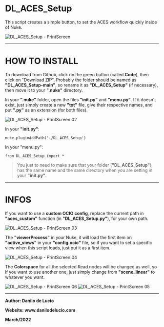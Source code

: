 # DL_ACES_Setup
This script creates a simple button, to set the ACES workflow quickly inside of Nuke.

![DL_ACES_Setup - PrintScreen](https://user-images.githubusercontent.com/47226196/157560621-d8cf5847-0861-4c51-9917-41977364390b.png)


--------------------------------------------------------------------------------------------------------
# HOW TO INSTALL
 To download from Github, click on the green button (called <strong>Code</strong>), then click on "Download ZIP".
Probably the folder should be named as <strong>"DL_ACES_Setup-main"</strong>, so rename it as <strong>"DL_ACES_Setup"</strong> (if necessary), 
then move it to your <strong>".nuke"</strong> directory.

 In your <strong>".nuke"</strong> folder, open the files <strong>"init.py"</strong> and <strong>"menu.py"</strong>. If it doesn't exist, just simply create a new
<strong>"txt"</strong> file, give their respective names, and put <strong>".py"</strong> as an extension (for both files).

![DL_ACES_Setup - PrintScreen 02](https://user-images.githubusercontent.com/47226196/157562990-1ddab487-6b62-44c0-877a-746a8162661b.png)

 In your <strong>"init.py"</strong>:
<p><code>nuke.pluginAddPath('./DL_ACES_Setup')</code>

 In your </strong>"menu.py"</strong>:
<p><code>from DL_ACES_Setup import *</code>
<blockquote>
 You just to need to make sure that your folder (<strong>"DL_ACES_Setup"</strong>), has the same name and the same 
directory when you are setting in your <strong>"init.py"</strong>.
</blockquote>

--------------------------------------------------------------------------------------------------------
# INFOS
 <p>If you want to use a <strong>custom OCIO config</strong>, replace the current path in <strong>"aces_custom"</strong> function 
(in <strong>"DL_ACES_Setup.py"</strong>), for your own path.
 
 ![DL_ACES_Setup - PrintScreen 03](https://user-images.githubusercontent.com/47226196/157563287-34e2c98b-3e71-4d64-ad4b-47071bcc5ae5.png)

 The <strong>"viewerProcess"</strong> in your Nuke, it will load the first item on <strong>"active_views"</strong> in your
 <strong>"config.ocio"</strong> file, so if you want to set a specific view when this script loads, just put it as a first item.

 ![DL_ACES_Setup - PrintScreen 04](https://user-images.githubusercontent.com/47226196/157564068-0bcbcabd-12d3-475d-bb73-9a41b2817339.png)
 
 The <strong>Colorspace</strong> for all the selected Read nodes will be changed as well, so if you want to use
 another one, just simply change from <strong>"scene_linear"</strong> to whatever you want.

 ![DL_ACES_Setup - PrintScreen 06](https://user-images.githubusercontent.com/47226196/157564472-d2726f37-bc99-4e1c-b8af-26a0178e2f70.png)
 ![DL_ACES_Setup - PrintScreen 05](https://user-images.githubusercontent.com/47226196/157564325-868ba29b-1a9c-4090-b867-10ba28356856.png)

--------------------------------------------------------------------------------------------------------
<strong>
Author: Danilo de Lucio
<p>Website: www.danilodelucio.com
<p>March/2022
</strong>
